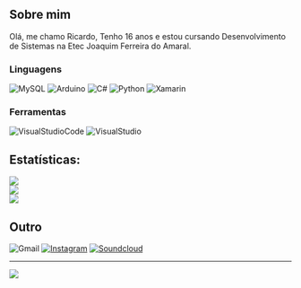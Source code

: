 ## Sobre mim
Olá, me chamo Ricardo, Tenho 16 anos e estou cursando Desenvolvimento de Sistemas na Etec Joaquim Ferreira do Amaral. <br>

### Linguagens
![MySQL](https://img.shields.io/badge/mysql-4479A1.svg?style=for-the-badge&logo=mysql&logoColor=white) 
![Arduino](https://img.shields.io/badge/-Arduino-00979D?style=for-the-badge&logo=Arduino&logoColor=white) 
![C#](https://img.shields.io/badge/c%23-%23239120.svg?style=for-the-badge&logo=csharp&logoColor=white) 
![Python](https://img.shields.io/badge/python-3670A0?style=for-the-badge&logo=python&logoColor=ffdd54) 
![Xamarin](https://img.shields.io/badge/Xamarin-3199DC?style=for-the-badge&logo=xamarin&logoColor=white) 

### Ferramentas
![VisualStudioCode](https://img.shields.io/badge/VSCode-0078D4?style=for-the-badge&logo=visual%20studio%20code&logoColor=white)
![VisualStudio](https://img.shields.io/badge/Visual_Studio-5C2D91?style=for-the-badge&logo=visual%20studio&logoColor=white)




##  Estatísticas:
![](https://github-readme-stats.vercel.app/api?username=akaricardinho&theme=midnight-purple&hide_border=true&include_all_commits=false&count_private=false)<br/>
![](https://github-readme-streak-stats.herokuapp.com/?user=akaricardinho&theme=midnight-purple&hide_border=true)<br/>
![](https://github-readme-stats.vercel.app/api/top-langs/?username=akaricardinho&theme=midnight-purple&hide_border=true&include_all_commits=false&count_private=false&layout=compact)

## Outro
![Gmail](https://img.shields.io/badge/Gmail-D14836?style=for-the-badge&logo=gmail&logoColor=white)
[![Instagram](https://img.shields.io/badge/Instagram-E4405F?style=for-the-badge&logo=instagram&logoColor=white)](https://www.instagram.com/ricass_s/)
[![Soundcloud](https://img.shields.io/badge/SoundCloud-FF3300?style=for-the-badge&logo=soundcloud&logoColor=white)](ricamazzo22)

---
[![](https://visitcount.itsvg.in/api?id=akaricardinho&icon=5&color=11)](https://visitcount.itsvg.in)
